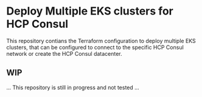 # Deploy Multiple EKS clusters for HCP Consul

This repository contians the Terraform configuration to deploy multiple EKS clusters, that can be configured to connect to the specific HCP Consul network or create the HCP Consul datacenter.

## WIP

... This repository is still in progress and not tested ...